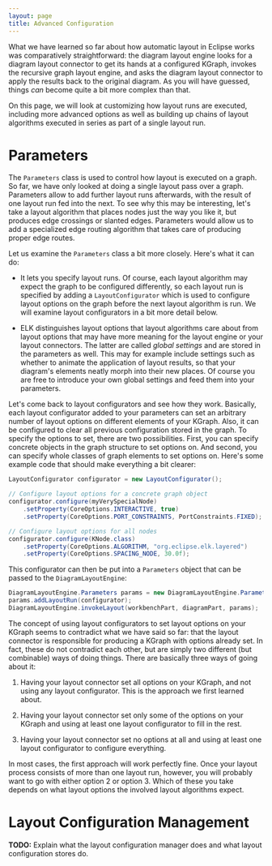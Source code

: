 ```yaml
---
layout: page
title: Advanced Configuration
---
```

What we have learned so far about how automatic layout in Eclipse works was comparatively straightforward: the diagram layout engine looks for a diagram layout connector to get its hands at a configured KGraph, invokes the recursive graph layout engine, and asks the diagram layout connector to apply the results back to the original diagram. As you will have guessed, things _can_ become quite a bit more complex than that.

On this page, we will look at customizing how layout runs are executed, including more advanced options as well as building up chains of layout algorithms executed in series as part of a single layout run.


# Parameters

The `Parameters` class is used to control how layout is executed on a graph. So far, we have only looked at doing a single layout pass over a graph. Parameters allow to add further layout runs afterwards, with the result of one layout run fed into the next. To see why this may be interesting, let's take a layout algorithm that places nodes just the way you like it, but produces edge crossings or slanted edges. Parameters would allow us to add a specialized edge routing algorithm that takes care of producing proper edge routes.

Let us examine the `Parameters` class a bit more closely. Here's what it can do:

* It lets you specify layout runs. Of course, each layout algorithm may expect the graph to be configured differently, so each layout run is specified by adding a `LayoutConfigurator` which is used to configure layout options on the graph before the next layout algorithm is run. We will examine layout configurators in a bit more detail below.

* ELK distinguishes layout options that layout algorithms care about from layout options that may have more meaning for the layout engine or your layout connectors. The latter are called _global settings_ and are stored in the parameters as well. This may for example include settings such as whether to animate the application of layout results, so that your diagram's elements neatly morph into their new places. Of course you are free to introduce your own global settings and feed them into your parameters.

Let's come back to layout configurators and see how they work. Basically, each layout configurator added to your parameters can set an arbitrary number of layout options on different elements of your KGraph. Also, it can be configured to clear all previous configuration stored in the graph. To specify the options to set, there are two possibilities. First, you can specify concrete objects in the graph structure to set options on. And second, you can specify whole classes of graph elements to set options on. Here's some example code that should make everything a bit clearer:

```java
LayoutConfigurator configurator = new LayoutConfigurator();

// Configure layout options for a concrete graph object
configurator.configure(myVerySpecialNode)
    .setProperty(CoreOptions.INTERACTIVE, true)
    .setProperty(CoreOptions.PORT_CONSTRAINTS, PortConstraints.FIXED);

// Configure layout options for all nodes
configurator.configure(KNode.class)
    .setProperty(CoreOptions.ALGORITHM, "org.eclipse.elk.layered")
    .setProperty(CoreOptions.SPACING_NODE, 30.0f);
```

This configurator can then be put into a `Parameters` object that can be passed to the `DiagramLayoutEngine`:

```java
DiagramLayoutEngine.Parameters params = new DiagramLayoutEngine.Parameters();
params.addLayoutRun(configurator);
DiagramLayoutEngine.invokeLayout(workbenchPart, diagramPart, params);
```

The concept of using layout configurators to set layout options on your KGraph seems to contradict what we have said so far: that the layout connector is responsible for producing a KGraph with options already set. In fact, these do not contradict each other, but are simply two different (but combinable) ways of doing things. There are basically three ways of going about it:

1. Having your layout connector set all options on your KGraph, and not using any layout configurator. This is the approach we first learned about.

1. Having your layout connector set only some of the options on your KGraph and using at least one layout configurator to fill in the rest.

1. Having your layout connector set no options at all and using at least one layout configurator to configure everything.

In most cases, the first approach will work perfectly fine. Once your layout process consists of more than one layout run, however, you will probably want to go with either option 2 or option 3. Which of these you take depends on what layout options the involved layout algorithms expect.


# Layout Configuration Management

**TODO:** Explain what the layout configuration manager does and what layout configuration stores do.
